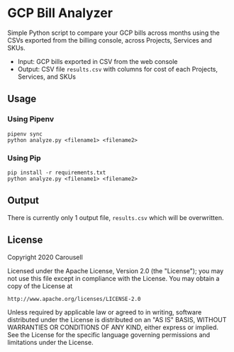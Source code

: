 # GCP Bill Analyzer

Simple Python script to compare your GCP bills across months using the CSVs
exported from the billing console, across Projects, Services and SKUs.

- Input: GCP bills exported in CSV from the web console
- Output: CSV file `results.csv` with columns for cost of each Projects, Services, and SKUs


## Usage

### Using Pipenv

```
pipenv sync
python analyze.py <filename1> <filename2>
```

### Using Pip

```
pip install -r requirements.txt
python analyze.py <filename1> <filename2>
```

## Output

There is currently only 1 output file, `results.csv` which will be overwritten.

## License

Copyright 2020 Carousell

Licensed under the Apache License, Version 2.0 (the "License");
you may not use this file except in compliance with the License.
You may obtain a copy of the License at

    http://www.apache.org/licenses/LICENSE-2.0

Unless required by applicable law or agreed to in writing, software
distributed under the License is distributed on an "AS IS" BASIS,
WITHOUT WARRANTIES OR CONDITIONS OF ANY KIND, either express or implied.
See the License for the specific language governing permissions and
limitations under the License.
